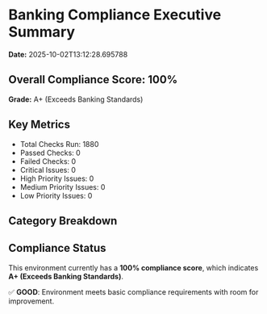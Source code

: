 # Banking Compliance Executive Summary

**Date:** 2025-10-02T13:12:28.695788

## Overall Compliance Score: 100%
**Grade:** A+ (Exceeds Banking Standards)

## Key Metrics
- Total Checks Run: 1880
- Passed Checks: 0
- Failed Checks: 0
- Critical Issues: 0
- High Priority Issues: 0
- Medium Priority Issues: 0
- Low Priority Issues: 0

## Category Breakdown

## Compliance Status
This environment currently has a **100% compliance score**, which indicates **A+ (Exceeds Banking Standards)**.

✅ **GOOD**: Environment meets basic compliance requirements with room for improvement.
